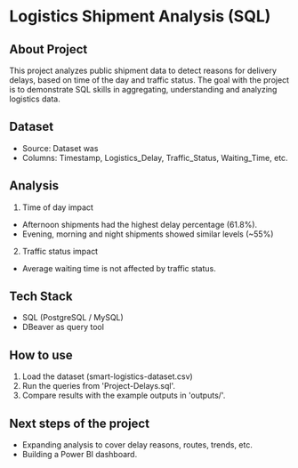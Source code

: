# Logistics Shipment Analysis (SQL)


## About Project
This project analyzes public shipment data to detect reasons for delivery delays, based on time of the day and traffic status. The goal with the project is to demonstrate SQL skills in aggregating, understanding and analyzing logistics data.

## Dataset
   - Source: Dataset was
   - Columns: Timestamp, Logistics_Delay, Traffic_Status, Waiting_Time, etc.

## Analysis
   1. Time of day impact
   - Afternoon shipments had the highest delay percentage (61.8%).
   - Evening, morning and night shipments showed similar levels (~55%)
   2. Traffic status impact
   - Average waiting time is not affected by traffic status.

## Tech Stack
   - SQL (PostgreSQL / MySQL)
   - DBeaver as query tool

## How to use
   1. Load the dataset (smart-logistics-dataset.csv)
   2. Run the queries from 'Project-Delays.sql'.
   3. Compare results with the example outputs in 'outputs/'.

## Next steps of the project
   - Expanding analysis to cover delay reasons, routes, trends, etc. 
   - Building a Power BI dashboard. 
 
